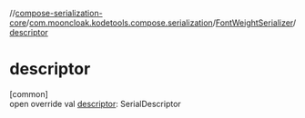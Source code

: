 //[compose-serialization-core](../../../index.md)/[com.mooncloak.kodetools.compose.serialization](../index.md)/[FontWeightSerializer](index.md)/[descriptor](descriptor.md)

# descriptor

[common]\
open override val [descriptor](descriptor.md): SerialDescriptor
